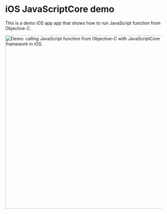 # iOS JavaScriptCore demo

This is a demo iOS app app that shows how to run JavaScript function from Objective-C.

<img src='https://raw.github.com/evgenyneu/ios-javascriptcore-demo/master/javascriptcore_demo_ios.png' width='556' alt='Demo: calling JavaScript function from Objective-C with JavaScriptCore framework in iOS.'>
